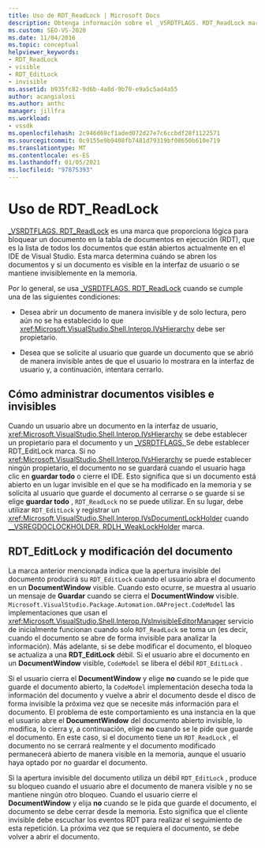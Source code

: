 ```yaml
---
title: Uso de RDT_ReadLock | Microsoft Docs
description: Obtenga información sobre el _VSRDTFLAGS. RDT_ReadLock marca, que proporciona lógica para bloquear un documento en la tabla de documentos en ejecución.
ms.custom: SEO-VS-2020
ms.date: 11/04/2016
ms.topic: conceptual
helpviewer_keywords:
- RDT_ReadLock
- visible
- RDT_EditLock
- invisible
ms.assetid: b935fc82-9d6b-4a8d-9b70-e9a5c5ad4a55
author: acangialosi
ms.author: anthc
manager: jillfra
ms.workload:
- vssdk
ms.openlocfilehash: 2c946d69cf1aded072d27e7c6ccbdf28f1122571
ms.sourcegitcommit: 0c9155e9b9408fb7481d79319bf08650b610e719
ms.translationtype: MT
ms.contentlocale: es-ES
ms.lasthandoff: 01/05/2021
ms.locfileid: "97875393"
---
```

# <a name="rdt_readlock-usage"></a>Uso de RDT_ReadLock

[_VSRDTFLAGS. RDT_ReadLock](<xref:Microsoft.VisualStudio.Shell.Interop._VSRDTFLAGS.RDT_ReadLock>) es una marca que proporciona lógica para bloquear un documento en la tabla de documentos en ejecución (RDT), que es la lista de todos los documentos que están abiertos actualmente en el IDE de Visual Studio. Esta marca determina cuándo se abren los documentos y si un documento es visible en la interfaz de usuario o se mantiene invisiblemente en la memoria.

Por lo general, se usa [_VSRDTFLAGS. RDT_ReadLock](<xref:Microsoft.VisualStudio.Shell.Interop._VSRDTFLAGS.RDT_ReadLock>) cuando se cumple una de las siguientes condiciones:

- Desea abrir un documento de manera invisible y de solo lectura, pero aún no se ha establecido lo que <xref:Microsoft.VisualStudio.Shell.Interop.IVsHierarchy> debe ser propietario.

- Desea que se solicite al usuario que guarde un documento que se abrió de manera invisible antes de que el usuario lo mostrara en la interfaz de usuario y, a continuación, intentara cerrarlo.

## <a name="how-to-manage-visible-and-invisible-documents"></a>Cómo administrar documentos visibles e invisibles

Cuando un usuario abre un documento en la interfaz de usuario, <xref:Microsoft.VisualStudio.Shell.Interop.IVsHierarchy> se debe establecer un propietario para el documento y un [_VSRDTFLAGS. ](<xref:Microsoft.VisualStudio.Shell.Interop._VSRDTFLAGS.RDT_EditLock>) Se debe establecer RDT_EditLock marca. Si no <xref:Microsoft.VisualStudio.Shell.Interop.IVsHierarchy> se puede establecer ningún propietario, el documento no se guardará cuando el usuario haga clic en **guardar todo** o cierre el IDE. Esto significa que si un documento está abierto en un lugar invisible en el que se ha modificado en la memoria y se solicita al usuario que guarde el documento al cerrarse o se guarde si se elige **guardar todo** , `RDT_ReadLock` no se puede utilizar. En su lugar, debe utilizar `RDT_EditLock` y registrar un <xref:Microsoft.VisualStudio.Shell.Interop.IVsDocumentLockHolder> cuando [__VSREGDOCLOCKHOLDER. RDLH_WeakLockHolder](<xref:Microsoft.VisualStudio.Shell.Interop.__VSREGDOCLOCKHOLDER.RDLH_WeakLockHolder>) marca.

## <a name="rdt_editlock-and-document-modification"></a>RDT_EditLock y modificación del documento

La marca anterior mencionada indica que la apertura invisible del documento producirá su `RDT_EditLock` cuando el usuario abra el documento en un **DocumentWindow** visible. Cuando esto ocurre, se muestra al usuario un mensaje de **Guardar** cuando se cierra el **DocumentWindow** visible. `Microsoft.VisualStudio.Package.Automation.OAProject.CodeModel` las implementaciones que usan el <xref:Microsoft.VisualStudio.Shell.Interop.IVsInvisibleEditorManager> servicio de inicialmente funcionan cuando solo `RDT_ReadLock` se toma un (es decir, cuando el documento se abre de forma invisible para analizar la información). Más adelante, si se debe modificar el documento, el bloqueo se actualiza a una **RDT_EditLock** débil. Si el usuario abre el documento en un **DocumentWindow** visible, `CodeModel` se libera el débil `RDT_EditLock` .

Si el usuario cierra el **DocumentWindow** y elige **no** cuando se le pide que guarde el documento abierto, la `CodeModel` implementación desecha toda la información del documento y vuelve a abrir el documento desde el disco de forma invisible la próxima vez que se necesite más información para el documento. El problema de este comportamiento es una instancia en la que el usuario abre el **DocumentWindow** del documento abierto invisible, lo modifica, lo cierra y, a continuación, elige **no** cuando se le pide que guarde el documento. En este caso, si el documento tiene un `RDT_ReadLock` , el documento no se cerrará realmente y el documento modificado permanecerá abierto de manera visible en la memoria, aunque el usuario haya optado por no guardar el documento.

Si la apertura invisible del documento utiliza un débil `RDT_EditLock` , produce su bloqueo cuando el usuario abre el documento de manera visible y no se mantiene ningún otro bloqueo. Cuando el usuario cierre el **DocumentWindow** y elija **no** cuando se le pida que guarde el documento, el documento se debe cerrar desde la memoria. Esto significa que el cliente invisible debe escuchar los eventos RDT para realizar el seguimiento de esta repetición. La próxima vez que se requiera el documento, se debe volver a abrir el documento.
